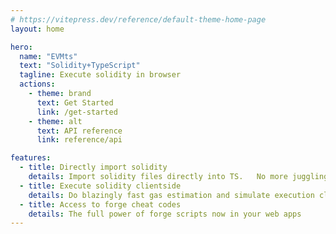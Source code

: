 ```yaml
---
# https://vitepress.dev/reference/default-theme-home-page
layout: home

hero:
  name: "EVMts"
  text: "Solidity+TypeScript"
  tagline: Execute solidity in browser
  actions:
    - theme: brand
      text: Get Started
      link: /get-started
    - theme: alt
      text: API reference
      link: reference/api

features:
  - title: Directly import solidity
    details: Import solidity files directly into TS.   No more juggling abis
  - title: Execute solidity clientside
    details: Do blazingly fast gas estimation and simulate execution clientside
  - title: Access to forge cheat codes
    details: The full power of forge scripts now in your web apps
---
```

